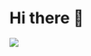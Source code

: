 <h1>Hi there 👋</h1>
<a href="https://github.com/anuraghazra/github-readme-stats">
  <img align="left" src="https://github-readme-stats.vercel.app/api/top-langs/?username=bjbogithub&langs_count=8" />
</a>
